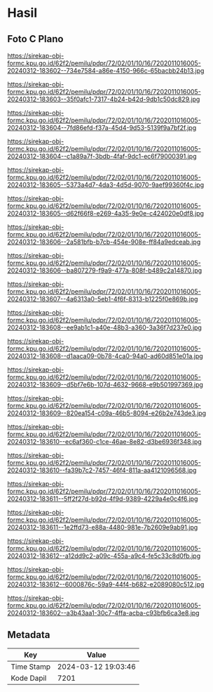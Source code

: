 # Hasil

## Foto C Plano

https://sirekap-obj-formc.kpu.go.id/62f2/pemilu/pdpr/72/02/01/10/16/7202011016005-20240312-183602--734e7584-a86e-4150-966c-65bacbb24b13.jpg

https://sirekap-obj-formc.kpu.go.id/62f2/pemilu/pdpr/72/02/01/10/16/7202011016005-20240312-183603--35f0afc1-7317-4b24-b42d-9db1c50dc829.jpg

https://sirekap-obj-formc.kpu.go.id/62f2/pemilu/pdpr/72/02/01/10/16/7202011016005-20240312-183604--7fd86efd-f37a-45d4-9d53-5139f9a7bf2f.jpg

https://sirekap-obj-formc.kpu.go.id/62f2/pemilu/pdpr/72/02/01/10/16/7202011016005-20240312-183604--c1a89a7f-3bdb-4faf-9dc1-ec6f79000391.jpg

https://sirekap-obj-formc.kpu.go.id/62f2/pemilu/pdpr/72/02/01/10/16/7202011016005-20240312-183605--5373a4d7-4da3-4d5d-9070-9aef99360f4c.jpg

https://sirekap-obj-formc.kpu.go.id/62f2/pemilu/pdpr/72/02/01/10/16/7202011016005-20240312-183605--d62f66f8-e269-4a35-9e0e-c424020e0df8.jpg

https://sirekap-obj-formc.kpu.go.id/62f2/pemilu/pdpr/72/02/01/10/16/7202011016005-20240312-183606--2a581bfb-b7cb-454e-908e-ff84a9edceab.jpg

https://sirekap-obj-formc.kpu.go.id/62f2/pemilu/pdpr/72/02/01/10/16/7202011016005-20240312-183606--ba807279-f9a9-477a-808f-b489c2a14870.jpg

https://sirekap-obj-formc.kpu.go.id/62f2/pemilu/pdpr/72/02/01/10/16/7202011016005-20240312-183607--4a6313a0-5eb1-4f6f-8313-b1225f0e869b.jpg

https://sirekap-obj-formc.kpu.go.id/62f2/pemilu/pdpr/72/02/01/10/16/7202011016005-20240312-183608--ee9ab1c1-a40e-48b3-a360-3a36f7d237e0.jpg

https://sirekap-obj-formc.kpu.go.id/62f2/pemilu/pdpr/72/02/01/10/16/7202011016005-20240312-183608--d1aaca09-0b78-4ca0-94a0-ad60d851e01a.jpg

https://sirekap-obj-formc.kpu.go.id/62f2/pemilu/pdpr/72/02/01/10/16/7202011016005-20240312-183609--d5bf7e6b-107d-4632-9668-e9b501997369.jpg

https://sirekap-obj-formc.kpu.go.id/62f2/pemilu/pdpr/72/02/01/10/16/7202011016005-20240312-183609--820ea154-c09a-46b5-8094-e26b2e743de3.jpg

https://sirekap-obj-formc.kpu.go.id/62f2/pemilu/pdpr/72/02/01/10/16/7202011016005-20240312-183610--ec6af360-c1ce-46ae-8e82-d3be6936f348.jpg

https://sirekap-obj-formc.kpu.go.id/62f2/pemilu/pdpr/72/02/01/10/16/7202011016005-20240312-183610--fa39b7c2-7457-46f4-811a-aa4121096568.jpg

https://sirekap-obj-formc.kpu.go.id/62f2/pemilu/pdpr/72/02/01/10/16/7202011016005-20240312-183611--5ff2f27d-b92d-4f9d-9389-4229a4e0c4f6.jpg

https://sirekap-obj-formc.kpu.go.id/62f2/pemilu/pdpr/72/02/01/10/16/7202011016005-20240312-183611--1e2ffd73-e88a-4480-981e-7b2609e9ab91.jpg

https://sirekap-obj-formc.kpu.go.id/62f2/pemilu/pdpr/72/02/01/10/16/7202011016005-20240312-183612--a12dd9c2-a09c-455a-a9c4-fe5c33c8d0fb.jpg

https://sirekap-obj-formc.kpu.go.id/62f2/pemilu/pdpr/72/02/01/10/16/7202011016005-20240312-183612--6000876c-59a9-44f4-b682-e2089080c512.jpg

https://sirekap-obj-formc.kpu.go.id/62f2/pemilu/pdpr/72/02/01/10/16/7202011016005-20240312-183602--a3b43aa1-30c7-4ffa-acba-c93bfb6ca3e8.jpg


## Metadata

| Key        | Value               |
| ---------- | ------------------- |
| Time Stamp | 2024-03-12 19:03:46 |
| Kode Dapil | 7201                |



